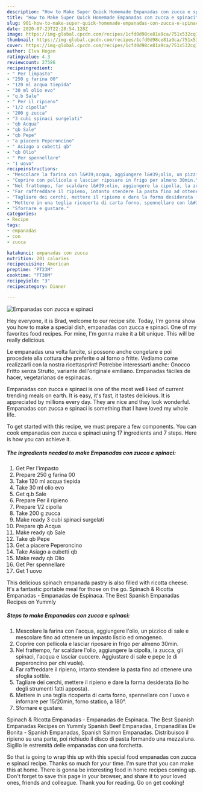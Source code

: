 ```yaml
---
description: "How to Make Super Quick Homemade Empanadas con zucca e spinaci"
title: "How to Make Super Quick Homemade Empanadas con zucca e spinaci"
slug: 901-how-to-make-super-quick-homemade-empanadas-con-zucca-e-spinaci
date: 2020-07-23T22:28:54.128Z
image: https://img-global.cpcdn.com/recipes/1cfd0d98ce81a9ca/751x532cq70/empanadas-con-zucca-e-spinaci-recipe-main-photo.jpg
thumbnail: https://img-global.cpcdn.com/recipes/1cfd0d98ce81a9ca/751x532cq70/empanadas-con-zucca-e-spinaci-recipe-main-photo.jpg
cover: https://img-global.cpcdn.com/recipes/1cfd0d98ce81a9ca/751x532cq70/empanadas-con-zucca-e-spinaci-recipe-main-photo.jpg
author: Elva Hogan
ratingvalue: 4.3
reviewcount: 27586
recipeingredient:
- " Per limpasto"
- "250 g farina 00"
- "120 ml acqua tiepida"
- "30 ml olio evo"
- "q.b Sale"
- " Per il ripieno"
- "1/2 cipolla"
- "200 g zucca"
- "3 cubi spinaci surgelati"
- "qb Acqua"
- "qb Sale"
- "qb Pepe"
- "a piacere Peperoncino"
- " Asiago a cubetti qb"
- "qb Olio"
- " Per spennellare"
- "1 uovo"
recipeinstructions:
- "Mescolare la farina con l&#39;acqua, aggiungere l&#39;olio, un pizzico di sale e mescolare fino ad ottenere un impasto liscio ed omogeneo."
- "Coprire con pellicola e lasciar riposare in frigo per almeno 30min."
- "Nel frattempo, far scaldare l&#39;olio, aggiungere la cipolla, la zucca, gli spinaci, l&#39;acqua e lasciar cuocere. Aggiustare di sale e pepe (e di peperoncino per chi vuole)."
- "Far raffreddare il ripieno, intanto stendere la pasta fino ad ottenere una sfoglia sottile."
- "Tagliare dei cerchi, mettere il ripieno e dare la forma desiderata (io ho degli strumenti fatti apposta)."
- "Mettere in una teglia ricoperta di carta forno, spennellare con l&#39;uovo e infornare per 15/20min, forno statico, a 180°."
- "Sfornare e gustare."
categories:
- Recipe
tags:
- empanadas
- con
- zucca

katakunci: empanadas con zucca 
nutrition: 201 calories
recipecuisine: American
preptime: "PT23M"
cooktime: "PT30M"
recipeyield: "3"
recipecategory: Dinner

---
```



![Empanadas con zucca e spinaci](https://img-global.cpcdn.com/recipes/1cfd0d98ce81a9ca/751x532cq70/empanadas-con-zucca-e-spinaci-recipe-main-photo.jpg)

Hey everyone, it is Brad, welcome to our recipe site. Today, I'm gonna show you how to make a special dish, empanadas con zucca e spinaci. One of my favorites food recipes. For mine, I'm gonna make it a bit unique. This will be really delicious.

Le empanadas una volta farcite, si possono anche congelare e poi procedete alla cottura che preferite o al forno o fritte. Vediamo come realizzarli con la nostra ricettasprint! Potrebbe interessarti anche: Gnocco Fritto senza Strutto, variante dell&#39;originale emiliano. Empanadas fáciles de hacer, vegetarianas de espinacas.

Empanadas con zucca e spinaci is one of the most well liked of current trending meals on earth. It is easy, it's fast, it tastes delicious. It is appreciated by millions every day. They are nice and they look wonderful. Empanadas con zucca e spinaci is something that I have loved my whole life.


To get started with this recipe, we must prepare a few components. You can cook empanadas con zucca e spinaci using 17 ingredients and 7 steps. Here is how you can achieve it.

<!--inarticleads1-->

##### The ingredients needed to make Empanadas con zucca e spinaci:

1. Get  Per l&#39;impasto
1. Prepare 250 g farina 00
1. Take 120 ml acqua tiepida
1. Take 30 ml olio evo
1. Get q.b Sale
1. Prepare  Per il ripieno
1. Prepare 1/2 cipolla
1. Take 200 g zucca
1. Make ready 3 cubi spinaci surgelati
1. Prepare qb Acqua
1. Make ready qb Sale
1. Take qb Pepe
1. Get a piacere Peperoncino
1. Take  Asiago a cubetti qb
1. Make ready qb Olio
1. Get  Per spennellare
1. Get 1 uovo


This delicious spinach empanada pastry is also filled with ricotta cheese. It&#39;s a fantastic portable meal for those on the go. Spinach &amp; Ricotta Empanadas - Empanadas de Espinaca. The Best Spanish Empanadas Recipes on Yummly 

<!--inarticleads2-->

##### Steps to make Empanadas con zucca e spinaci:

1. Mescolare la farina con l&#39;acqua, aggiungere l&#39;olio, un pizzico di sale e mescolare fino ad ottenere un impasto liscio ed omogeneo.
1. Coprire con pellicola e lasciar riposare in frigo per almeno 30min.
1. Nel frattempo, far scaldare l&#39;olio, aggiungere la cipolla, la zucca, gli spinaci, l&#39;acqua e lasciar cuocere. Aggiustare di sale e pepe (e di peperoncino per chi vuole).
1. Far raffreddare il ripieno, intanto stendere la pasta fino ad ottenere una sfoglia sottile.
1. Tagliare dei cerchi, mettere il ripieno e dare la forma desiderata (io ho degli strumenti fatti apposta).
1. Mettere in una teglia ricoperta di carta forno, spennellare con l&#39;uovo e infornare per 15/20min, forno statico, a 180°.
1. Sfornare e gustare.


Spinach &amp; Ricotta Empanadas - Empanadas de Espinaca. The Best Spanish Empanadas Recipes on Yummly Spanish Beef Empanadas, Empanadillas De Bonita - Spanish Empanadas, Spanish Salmon Empanadas. Distribuisco il ripieno su una parte, poi richiudo il disco di pasta formando una mezzaluna. Sigillo le estremità delle empanadas con una forchetta. 

So that is going to wrap this up with this special food empanadas con zucca e spinaci recipe. Thanks so much for your time. I'm sure that you can make this at home. There is gonna be interesting food in home recipes coming up. Don't forget to save this page in your browser, and share it to your loved ones, friends and colleague. Thank you for reading. Go on get cooking!

